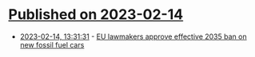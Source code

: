 # [Published on 2023-02-14](index.md)

* [2023-02-14, 13:31:31](https://news.ycombinator.com/item?id=34788965) - [EU lawmakers approve effective 2035 ban on new fossil fuel cars](https://www.reuters.com/business/autos-transportation/eu-lawmakers-approve-effective-2035-ban-new-fossil-fuel-cars-2023-02-14/)
